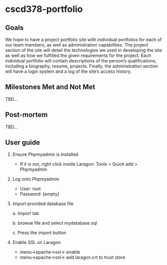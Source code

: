 # cscd378-portfolio

## Goals

We hope to have a project portfolio site with individual portfolios for each of our team members, as well as administration capabilities. The project section of the site will detail the technologies we used in developing the site as well as how we fulfilled the given requirements for the project. Each individual portfolio will contain descriptions of the person’s qualifications, including a biography, resume, projects. Finally, the administration section will have a login system and a log of the site’s access history.

## Milestones Met and Not Met
TBD…

## Post-mortem
TBD…

## User guide
1. Ensure Phpmyadmin is Installed
	- If it is not, right click inside Laragon: Tools > Quick add > Phpmyadmin
2. Log onto Phpmyadmin
    - User: root
    - Password: [empty]
3. Import provided database file

	a. Import tab
	
	b. browse file and select mydatabase.sql
	
	c. Press the import button

4. Enable SSL on Laragon
	- menu->apache->ssl-> enable
	- menu->apache->ssl-> add laragon.crt to trust store
